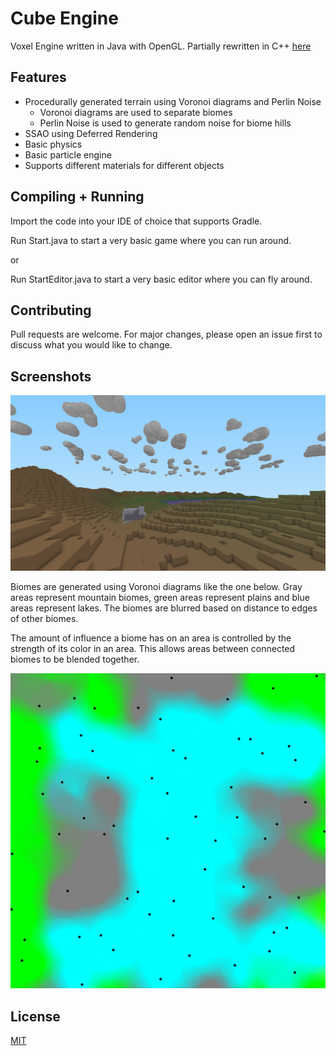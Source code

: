 # Cube Engine

Voxel Engine written in Java with OpenGL. Partially rewritten in C++ [here](https://github.com/tylerhasman/Voxel-Game-CPP)

## Features

- Procedurally generated terrain using Voronoi diagrams and Perlin Noise
  - Voronoi diagrams are used to separate biomes
  - Perlin Noise is used to generate random noise for biome hills
- SSAO using Deferred Rendering
- Basic physics
- Basic particle engine
- Supports different materials for different objects

## Compiling + Running

Import the code into your IDE of choice that supports Gradle.

Run Start.java to start a very basic game where you can run around.

or

Run StartEditor.java to start a very basic editor where you can fly around.

## Contributing
Pull requests are welcome. For major changes, please open an issue first to discuss what you would like to change.

## Screenshots

![alt text](https://github.com/tylerhasman/CubeEngine/blob/master/screenshots/in-game.png)


Biomes are generated using Voronoi diagrams like the one below. Gray areas represent mountain biomes, green areas represent plains and blue areas represent lakes.
The biomes are blurred based on distance to edges of other biomes. 

The amount of influence a biome has on an area is controlled by the strength of its color in an area. 
This allows areas between connected biomes to be blended together.

![alt text](https://github.com/tylerhasman/CubeEngine/blob/master/screenshots/biomeTest.png)

## License
[MIT](https://choosealicense.com/licenses/mit/)
